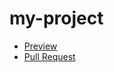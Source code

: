 # my-project
  - [Preview](https://denis-khristyuk.github.io/my-project/)
  - [Pull Request](https://github.com/denis-khristyuk/my-project/pull/1/files)
